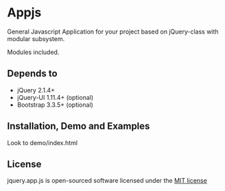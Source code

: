 # Appjs

General Javascript Application for your project based on jQuery-class with modular subsystem.

Modules included.

## Depends to

- jQuery 2.1.4+
- jQuery-UI 1.11.4+ (optional)
- Bootstrap 3.3.5+ (optional)

## Installation, Demo and Examples

Look to demo/index.html

## License

jquery.app.js is open-sourced software licensed under the [MIT license](http://opensource.org/licenses/MIT)
